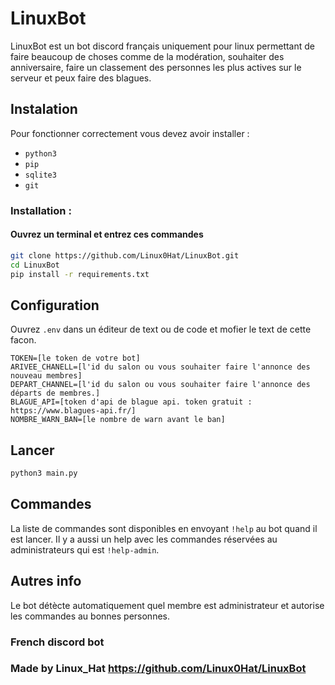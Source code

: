 # LinuxBot
LinuxBot est un bot discord français uniquement pour linux permettant de faire beaucoup de choses comme de la modération, souhaiter des anniversaire, faire un classement des personnes les plus actives sur le serveur et peux faire des blagues.
## Instalation 
Pour fonctionner correctement vous devez avoir installer :
- ``python3``
- ``pip``
- ``sqlite3``
- ``git``
### Installation :
#### Ouvrez un terminal et entrez ces commandes
```bash
git clone https://github.com/Linux0Hat/LinuxBot.git
cd LinuxBot
pip install -r requirements.txt
```
## Configuration 
Ouvrez ``.env`` dans un éditeur de text ou de code et mofier le text de cette facon.

```
TOKEN=[le token de votre bot]
ARIVEE_CHANELL=[l'id du salon ou vous souhaiter faire l'annonce des nouveau membres]
DEPART_CHANNEL=[l'id du salon ou vous souhaiter faire l'annonce des départs de membres.]
BLAGUE_API=[token d'api de blague api. token gratuit : https://www.blagues-api.fr/]
NOMBRE_WARN_BAN=[le nombre de warn avant le ban]
```
## Lancer
```bash
python3 main.py
```
## Commandes
La liste de commandes sont disponibles en envoyant ``!help`` au bot quand il est lancer.
Il y a aussi un help avec les commandes réservées au administrateurs qui est  ``!help-admin``.
## Autres info
Le bot détècte automatiquement quel membre est administrateur et autorise les commandes au bonnes personnes.
### French discord bot
### Made by Linux_Hat https://github.com/Linux0Hat/LinuxBot